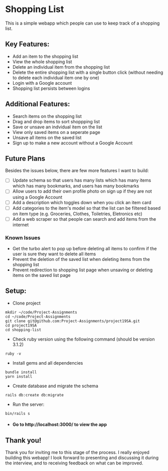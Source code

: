 # Shopping List
This is a simple webapp which people can use to keep track of a shopping list.

## Key Features:
- Add an item to the shopping list
- View the whole shopping list
- Delete an individual item from the shopping list
- Delete the entire shopping list with a single button click (without needing to delete each individual item one by one) 
- Login with a Google account
- Shopping list persists between logins

## Additional Features:
- Search items on the shopping list
- Drag and drop items to sort shoppping list
- Save or unsave an indvidual item on the list
- View only saved items on a seperate page
- Unsave all items on the saved list
- Sign up to make a new account without a Google Account

## Future Plans
Besides the issues below, there are few more features I want to build:
- [ ] Update schema so that users has many lists which has many items which has many bookmarks, and users has many bookmarks
- [ ] Allow users to add their own profile photo on sign up if they are not using a Google Account
- [ ] Add a description which toggles down when you click an item card
- [ ] Add categories to the item's model so that the list can be filtered based on item type (e.g. Groceries, Clothes, Toiletries, Eletronics etc)
- [ ] Add a web scraper so that people can search and add items from the internet

### Known Issues
- Get the turbo alert to pop up before deleting all items to confirm if the user is sure they want to delete all items
- Prevent the deletion of the saved list when deleting items from the shopping list
- Prevent redirection to shopping list page when unsaving or deleting items on the saved list page

## Setup:
- Clone project
```
mkdir ~/code/Project-Assignments
cd ~/code/Project-Assignments
git clone git@github.com:Project-Assignments/project19SA.git
cd project19SA
cd shopping-list
```
- Check ruby version using the following command (should be version 3.1.2)
```
ruby -v
```
- Install gems and all dependencies
```
bundle install
yarn install
```
- Create database and migrate the schema
```
rails db:create db:migrate 
```
- Run the server:
```
bin/rails s
```
- #### Go to http://localhost:3000/ to view the app

## Thank you!
Thank you for inviting me to this stage of the process. I really enjoyed building this webapp! I look forward to presenting and discussing it during the interview, and to receiving feedback on what can be improved.
 
 
